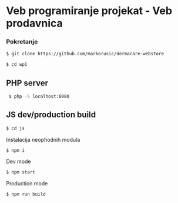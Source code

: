 # Veb programiranje projekat - Veb prodavnica

### Pokretanje

```sh
$ git clone https://github.com/markorusic/dermacare-webstore
```

```sh
$ cd wp1
```

## PHP server

```sh
 $ php -S localhost:8080
```

## JS dev/production build

```sh
$ cd js
```

Instalacija neophodnih modula

```sh
$ npm i
```

Dev mode

```sh
$ npm start
```

Production mode

```sh
$ npm run build
```
